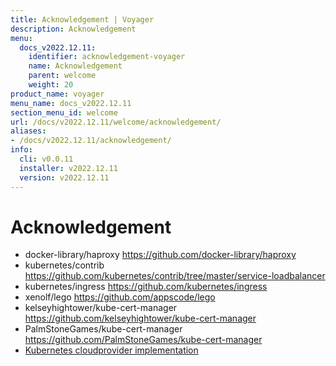 ```yaml
---
title: Acknowledgement | Voyager
description: Acknowledgement
menu:
  docs_v2022.12.11:
    identifier: acknowledgement-voyager
    name: Acknowledgement
    parent: welcome
    weight: 20
product_name: voyager
menu_name: docs_v2022.12.11
section_menu_id: welcome
url: /docs/v2022.12.11/welcome/acknowledgement/
aliases:
- /docs/v2022.12.11/acknowledgement/
info:
  cli: v0.0.11
  installer: v2022.12.11
  version: v2022.12.11
---
```


# Acknowledgement

 - docker-library/haproxy https://github.com/docker-library/haproxy
 - kubernetes/contrib https://github.com/kubernetes/contrib/tree/master/service-loadbalancer
 - kubernetes/ingress https://github.com/kubernetes/ingress
 - xenolf/lego https://github.com/appscode/lego
 - kelseyhightower/kube-cert-manager https://github.com/kelseyhightower/kube-cert-manager
 - PalmStoneGames/kube-cert-manager https://github.com/PalmStoneGames/kube-cert-manager
 - [Kubernetes cloudprovider implementation](https://github.com/kubernetes/kubernetes/tree/master/pkg/cloudprovider)
